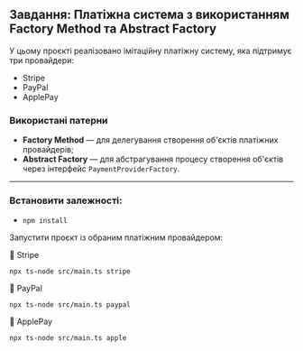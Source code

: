 ## Завдання: Платіжна система з використанням Factory Method та Abstract Factory

У цьому проєкті реалізовано імітаційну платіжну систему, яка підтримує три провайдери:
- Stripe
- PayPal
- ApplePay

###  Використані патерни
- **Factory Method** — для делегування створення об'єктів платіжних провайдерів;
- **Abstract Factory** — для абстрагування процесу створення об'єктів через інтерфейс `PaymentProviderFactory`.

---

### Встановити залежності:

- ```npm install```

Запустити проєкт із обраним платіжним провайдером:

🔹 Stripe

```npx ts-node src/main.ts stripe```

🔹 PayPal

```npx ts-node src/main.ts paypal```

🔹 ApplePay

```npx ts-node src/main.ts apple```
  

